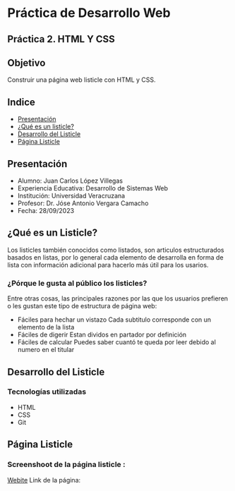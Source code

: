 # Práctica de Desarrollo Web

## Práctica 2. HTML Y CSS

## Objetivo
Construir una página web listicle con HTML y CSS.

## Indice
* [Presentación](#Presentación)
* [¿Qué es un listicle?](#¿Qué-es-un-Listicle?)
* [Desarrollo del Listicle](#Desarrollo-del-Listicle)
* [Página Listicle](#Página-Listicle)

## Presentación
* Alumno: Juan Carlos López Villegas
* Experiencia Educativa: Desarrollo de Sistemas Web
* Institución: Universidad Veracruzana
* Profesor: Dr. Jóse Antonio Vergara Camacho
* Fecha: 28/09/2023
## ¿Qué es un Listicle?
Los listicles también conocidos como listados, son articulos estructurados basados en listas, por lo general cada elemento de desarrolla en forma de lista con información adicional para hacerlo más útil para los usarios.
### ¿Pórque le gusta al público los listicles?
Entre otras cosas, las principales razones por las que los usuarios prefieren o les gustan este tipo de estructura de página web:
* Fáciles para hechar un vistazo
Cada subtitulo corresponde con un elemento de la lista
* Fáciles de digerir
Estan dividos en partador por definición
* Fáciles de calcular 
Puedes saber cuantó te queda por leer debido al numero en el titular
## Desarrollo del Listicle
### Tecnologías utilizadas
* HTML
* CSS
* Git
## Página Listicle
### Screenshoot de la página listicle :
[Webite](/screenshot-website.PNG)
Link de la página: 